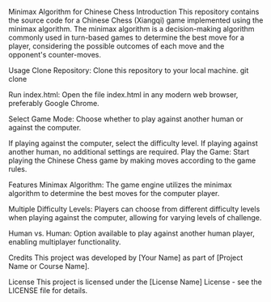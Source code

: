 
Minimax Algorithm for Chinese Chess
Introduction
This repository contains the source code for a Chinese Chess (Xiangqi) game implemented using the minimax algorithm. The minimax algorithm is a decision-making algorithm commonly used in turn-based games to determine the best move for a player, considering the possible outcomes of each move and the opponent's counter-moves.

Usage
Clone Repository: Clone this repository to your local machine.
git clone 

Run index.html: Open the file index.html in any modern web browser, preferably Google Chrome.

Select Game Mode: Choose whether to play against another human or against the computer.

If playing against the computer, select the difficulty level.
If playing against another human, no additional settings are required.
Play the Game: Start playing the Chinese Chess game by making moves according to the game rules.

Features
Minimax Algorithm: The game engine utilizes the minimax algorithm to determine the best moves for the computer player.

Multiple Difficulty Levels: Players can choose from different difficulty levels when playing against the computer, allowing for varying levels of challenge.

Human vs. Human: Option available to play against another human player, enabling multiplayer functionality.

Credits
This project was developed by [Your Name] as part of [Project Name or Course Name].

License
This project is licensed under the [License Name] License - see the LICENSE file for details.
